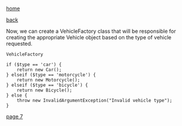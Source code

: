 [home](./page01.md)

[back](./page05.md)

Now, we can create a VehicleFactory class that will be responsible for creating the appropriate Vehicle object based on the type of vehicle requested.

```
VehicleFactory
```

```
if ($type == 'car') {
    return new Car();
} elseif ($type == 'motorcycle') {
    return new Motorcycle();
} elseif ($type == 'bicycle') {
    return new Bicycle();
} else {
    throw new InvalidArgumentException("Invalid vehicle type");
}
```

[page 7](./page07.md)
